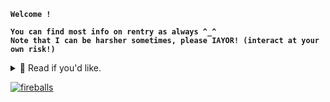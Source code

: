 **`Welcome !`**

**`You can find most info on rentry as always ^_^`**
<br>
**`Note that I can be harsher sometimes, please IAYOR! (interact at your own risk!)`**
<details>
<summary>🎇 Read if you'd like.</summary>
It depends on how I'm feeling, however please ask to int!
  <br>
I don't like gendered pronouns unless your close to me. Please do not use them.
</details>
  
<p align="left">
       <a href="https://www.youtube.com/c/fknight?sub_confirmation=1">
         <img alt="fireballs" src="https://files.catbox.moe/vjygbn.gif"/></a> 



